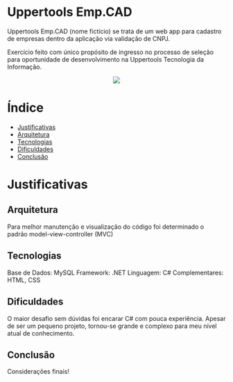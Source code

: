 # Uppertools Emp.CAD

Uppertools Emp.CAD (nome fictício) se trata de um web app para cadastro de empresas dentro da aplicação via validação de CNPJ.

Exercício feito com único propósito de ingresso no processo de seleção para oportunidade de desenvolvimento na Uppertools Tecnologia da Informação.

<p align="center">
<img src="http://img.shields.io/static/v1?label=STATUS&message=EM%20DESENVOLVIMENTO&color=GREEN&style=for-the-badge"/>
</p>

# Índice 

* [Justificativas](#justificativas)
* [Arquitetura](#arquitetura)
* [Tecnologias](#tecnologias)
* [Dificuldades](#dificuldades)
* [Conclusão](#conclusão)

# Justificativas



## Arquitetura

Para melhor manutenção e visualização do código foi determinado o padrão model-view-controller (MVC)

## Tecnologias

Base de Dados: MySQL
Framework: .NET
Linguagem: C#
Complementares: HTML, CSS

## Dificuldades

O maior desafio sem dúvidas foi encarar C# com pouca experiência.
Apesar de ser um pequeno projeto, tornou-se grande e complexo para meu nível atual de conhecimento.

## Conclusão

Considerações finais!
